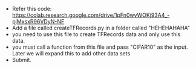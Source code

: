 - Refer this code: https://colab.research.google.com/drive/1pFn0wvWOKj93A4_-pjMxsxR96VDyN-NF
- Add a file called createTFRecords.py in a folder called "HEHEHAHAHA" 
- you need to use this file to create TFRecords data and only use this data.
- you must call a function from this file and pass "CIFAR10" as the input. Later we will expand this to add other data sets
- Submit. 